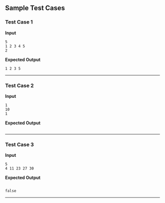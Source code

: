 ## Sample Test Cases

### Test Case 1
**Input**
```
5  
1 2 3 4 5  
2     
```
**Expected Output**
```
1 2 3 5 
```

---

### Test Case 2
**Input**
```
1  
10  
1    
```
**Expected Output**
```

```

---

### Test Case 3
**Input**
```
5
4 11 23 27 30
```
**Expected Output**
```

false
```

---